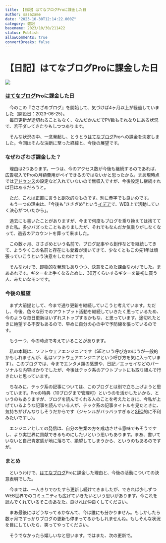 ```yaml
---
title: 【日記】はてなブログProに課金した日
author: sasazame
date: "2023-10-30T12:14:22.000Z"
category: 雑記
basename: 2023/10/30/211422
status: Publish
allowComments: true
convertBreaks: false
---
```

# 【日記】はてなブログProに課金した日

![](https://cdn-ak.f.st-hatena.com/images/fotolife/s/sasazame/20230908/20230908202155.png)

<!-- Extended Body -->

### [はてなブログ](https://d.hatena.ne.jp/keyword/%A4%CF%A4%C6%A4%CA%A5%D6%A5%ED%A5%B0)Proに課金した日

　今のこの『ささざめブログ』を開始して、気づけば4ヶ月以上が経過していました（開設日：2023-06-25）。  
　毎日更新が途切れることもなく、なんだかんだでPV数もそれなりにある状況で、若干ダレてきたりもしつつあります。

　そんな状況の中、一念発起し、とうとう[はてなブログ](https://d.hatena.ne.jp/keyword/%A4%CF%A4%C6%A4%CA%A5%D6%A5%ED%A5%B0)Proへの課金を決定しました。今回はそんな決断に至った経緯と、今後の展望です。

### なぜわざわざ課金した？

　理由は2つあります。一つは、今のアクセス数が今後も継続するのであれば、広告収入でProの月額費用がペイできるのではないかと思ったから。まあ現時点では[アドセンス](https://d.hatena.ne.jp/keyword/%A5%A2%A5%C9%A5%BB%A5%F3%A5%B9)の設定など入れていないので無収入ですが、今後設定し継続すれば目はあるだろうと。

　ただ、これは正直に言うと副次的なものです。別に赤字でも良いのです。  
　もう一つの理由は、「今後も"ささざめ"という[イデア](https://d.hatena.ne.jp/keyword/%A5%A4%A5%C7%A5%A2)で、WEB上で活動していく決心がついたから」。

　過去にも書いたことがありますが、今まで何度もブログを乗り換えては捨ててきた私。多少バズったこともありましたが、それでもなんだか気乗りがしなくなって、過去のアカウントを葬って来ました。

　この数ヶ月、ささざめという名前で、ブログ記事やら創作などを継続してきて、ようやくこの名前と存在にも愛着が湧いてきて、少なくともこの先1年は頑張っていこうという決意をしたわけです。

　そんなわけで、[即物的](https://d.hatena.ne.jp/keyword/%C2%A8%CA%AA%C5%AA)な発想もありつつ、決意をこめた課金なわけでした。まああれです。ギターを上手くなるために、30万くらいするギターを最初に買う人、みたいなモンです。

### 今後の展望

　まず大前提として、今まで通り更新を継続していこうと考えています。ただし、今後、色々な形でのアウトプット活動を継続していきたく思っているため、今のような毎日更新はいずれストップするかもな、と思っています。途切れたときに絶望する不安もあるので、早めに自分の心の中で予防線を張っているのです。

　もう一つ、今の時点で考えていることがあります。

　私の本職は、ソフトウェアエンジニアです（SEという呼び方のほうが一般的かもしれませんが、私はソフトウェアエンジニアという呼び方を気に入っています）。このブログでは、今までエンタメ類の感想や、日記／エッセイなどのパーソナルな内容ばかりでしたが、今後はテック系のアウトプットにも取り組んで行きたいと思っています。

　ちなみに、テック系の記事については、このブログとは別で立ち上げようと思っています。Proの特典（10ブログまで管理可）というのを活かしたいから、というのもありますが、ブログを読んでくれる人のことを考えたときに、今私が上げているような記事を読んでいる人が、テック系の記事タイトルを見たときに、気持ちがげんなりしそうだからです（ジャンルがバラバラすぎると[SEO](https://d.hatena.ne.jp/keyword/SEO)的に不利みたいですし）。

　エンジニアとしての発信は、自分の生業の方を成功させる意味でもそうですし、より実世界に貢献できるものにしたいという思いもあります。まあ、書いていないと自己肯定感が地に落ちて、絶望してしまうから、というのもあるのですが。

### まとめ

　というわけで、[はてなブログ](https://d.hatena.ne.jp/keyword/%A4%CF%A4%C6%A4%CA%A5%D6%A5%ED%A5%B0)Proに課金した理由と、今後の活動についての決意表明でした。

　今までは、一人きりでひたすら更新し続けてきましたが、できれば少しずつWEB世界でのコミュニティも広げていきたいという思いがあります。今これを読んでくれているそこのあなた。良ければ仲良くしてください。

　まあ最後にはどうなってるかなんて、今は誰にも分かりません。もしかしたら数ヶ月ですっかりブログの更新も停まってるかもしれませんね。もしそんな状況を目にしていたら、笑ってやってください。

　そうでなかったら嬉しいなと思います。ではまた、次の更新で。